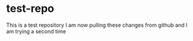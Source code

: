 # test-repo
This is a test repository 
I am now pulling these changes from github 
and I am trying a second time
